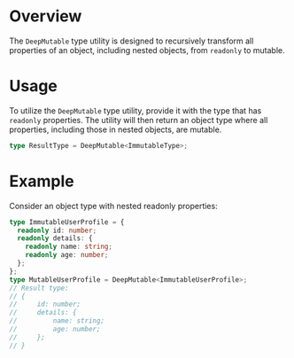 # Overview
The `DeepMutable` type utility is designed to recursively transform all properties of an object, including nested objects, from `readonly` to mutable.

# Usage
To utilize the `DeepMutable` type utility, provide it with the type that has `readonly` properties. The utility will then return an object type where all properties, including those in nested objects, are mutable.
```typescript
type ResultType = DeepMutable<ImmutableType>;
```

# Example
Consider an object type with nested readonly properties:
```typescript
type ImmutableUserProfile = {
  readonly id: number;
  readonly details: {
    readonly name: string;
    readonly age: number;
  };
};
type MutableUserProfile = DeepMutable<ImmutableUserProfile>;
// Result type: 
// {
//     id: number;
//     details: {
//         name: string;
//         age: number;
//     };
// }
```
